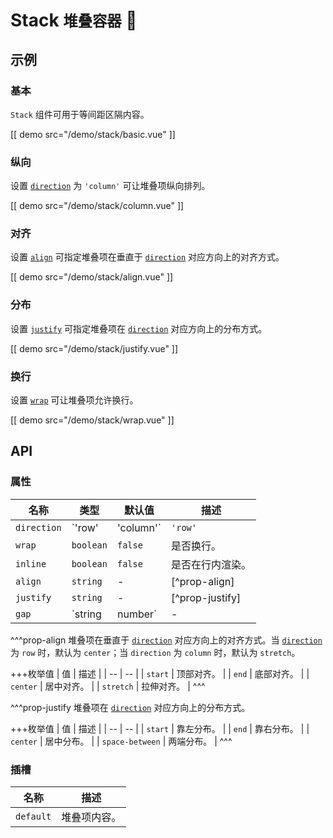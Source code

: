 # Stack <small>堆叠容器</small> 🧪

## 示例

### 基本

`Stack` 组件可用于等间距区隔内容。

[[ demo src="/demo/stack/basic.vue" ]]

### 纵向

设置 [`direction`](#props-direction) 为 `'column'` 可让堆叠项纵向排列。

[[ demo src="/demo/stack/column.vue" ]]

### 对齐

设置 [`align`](#props-align) 可指定堆叠项在垂直于 [`direction`](#props-direction) 对应方向上的对齐方式。

[[ demo src="/demo/stack/align.vue" ]]

### 分布

设置 [`justify`](#props-justify) 可指定堆叠项在 [`direction`](#props-direction) 对应方向上的分布方式。

[[ demo src="/demo/stack/justify.vue" ]]

### 换行

设置 [`wrap`](#props-wrap) 可让堆叠项允许换行。

[[ demo src="/demo/stack/wrap.vue" ]]

## API

### 属性
| 名称 | 类型 | 默认值 | 描述 |
| -- | -- | -- | -- |
| ``direction`` | `'row' | 'column'` | `'row'` | 堆叠项的排列方向。 |
| ``wrap`` | `boolean` | `false` | 是否换行。 |
| ``inline`` | `boolean` | `false` | 是否在行内渲染。 |
| ``align`` | `string` | - | [^prop-align] |
| ``justify`` | `string` | - | [^prop-justify] |
| ``gap`` | `string | number` | - | 堆叠项之间的间距。可以设置为字符串或数字，字符串时可选值为 `xxs` / `xs` / `s` / `m` / `l` / `xl` / `xxl`，数字时单位为 `px`。 |

^^^prop-align
堆叠项在垂直于 [`direction`](#props-direction) 对应方向上的对齐方式。当 [`direction`](#props-direction) 为 `row` 时，默认为 `center`；当 `direction` 为 `column` 时，默认为 `stretch`。

+++枚举值
| 值 | 描述 |
| -- | -- |
| `start` | 顶部对齐。 |
| `end` | 底部对齐。 |
| `center` | 居中对齐。 |
| `stretch` | 拉伸对齐。 |
^^^

^^^prop-justify
堆叠项在 [`direction`](#props-direction) 对应方向上的分布方式。

+++枚举值
| 值 | 描述 |
| -- | -- |
| `start` | 靠左分布。 |
| `end` | 靠右分布。 |
| `center` | 居中分布。 |
| `space-between` | 两端分布。 |
^^^

### 插槽

| 名称 | 描述 |
| -- | -- |
| ``default`` | 堆叠项内容。 |
